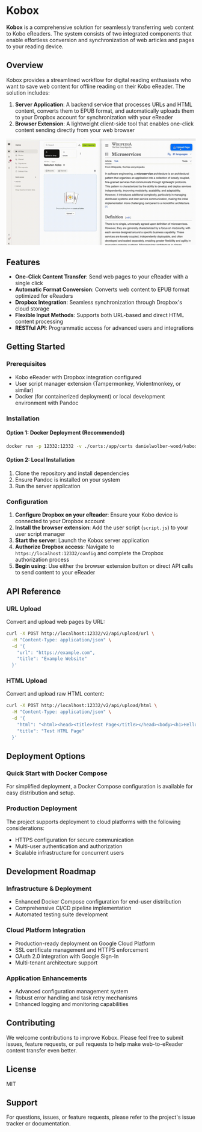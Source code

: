 
# Kobox

**Kobox** is a comprehensive solution for seamlessly transferring web content to Kobo eReaders. The system consists of two integrated components that enable effortless conversion and synchronization of web articles and pages to your reading device.

## Overview

Kobox provides a streamlined workflow for digital reading enthusiasts who want to save web content for offline reading on their Kobo eReader. The solution includes:

1. **Server Application**: A backend service that processes URLs and HTML content, converts them to EPUB format, and automatically uploads them to your Dropbox account for synchronization with your eReader
2. **Browser Extension**: A lightweight client-side tool that enables one-click content sending directly from your web browser

![example video](example.gif)

## Features

- **One-Click Content Transfer**: Send web pages to your eReader with a single click
- **Automatic Format Conversion**: Converts web content to EPUB format optimized for eReaders
- **Dropbox Integration**: Seamless synchronization through Dropbox's cloud storage
- **Flexible Input Methods**: Supports both URL-based and direct HTML content processing
- **RESTful API**: Programmatic access for advanced users and integrations

## Getting Started

### Prerequisites

- Kobo eReader with Dropbox integration configured
- User script manager extension (Tampermonkey, Violentmonkey, or similar)
- Docker (for containerized deployment) or local development environment with Pandoc

### Installation

#### Option 1: Docker Deployment (Recommended)

```bash
docker run -p 12332:12332 -v ./certs:/app/certs danielwolber-wood/kobox-mono
```

#### Option 2: Local Installation

1. Clone the repository and install dependencies
2. Ensure Pandoc is installed on your system
3. Run the server application

### Configuration

1. **Configure Dropbox on your eReader**: Ensure your Kobo device is connected to your Dropbox account
2. **Install the browser extension**: Add the user script (`script.js`) to your user script manager
3. **Start the server**: Launch the Kobox server application
4. **Authorize Dropbox access**: Navigate to `https://localhost:12332/config` and complete the Dropbox authorization process
5. **Begin using**: Use either the browser extension button or direct API calls to send content to your eReader

## API Reference

### URL Upload

Convert and upload web pages by URL:

```bash
curl -X POST http://localhost:12332/v2/api/upload/url \
  -H "Content-Type: application/json" \
  -d '{
    "url": "https://example.com",
    "title": "Example Website"
  }'
```

### HTML Upload

Convert and upload raw HTML content:

```bash
curl -X POST http://localhost:12332/v2/api/upload/html \
  -H "Content-Type: application/json" \
  -d '{
    "html": "<html><head><title>Test Page</title></head><body><h1>Hello World</h1><p>This is a test page.</p></body></html>",
    "title": "Test HTML Page"
  }'
```

## Deployment Options

### Quick Start with Docker Compose

For simplified deployment, a Docker Compose configuration is available for easy distribution and setup.

### Production Deployment

The project supports deployment to cloud platforms with the following considerations:
- HTTPS configuration for secure communication
- Multi-user authentication and authorization
- Scalable infrastructure for concurrent users

## Development Roadmap

### Infrastructure & Deployment
- Enhanced Docker Compose configuration for end-user distribution
- Comprehensive CI/CD pipeline implementation
- Automated testing suite development

### Cloud Platform Integration
- Production-ready deployment on Google Cloud Platform
- SSL certificate management and HTTPS enforcement
- OAuth 2.0 integration with Google Sign-In
- Multi-tenant architecture support

### Application Enhancements
- Advanced configuration management system
- Robust error handling and task retry mechanisms
- Enhanced logging and monitoring capabilities

## Contributing

We welcome contributions to improve Kobox. Please feel free to submit issues, feature requests, or pull requests to help make web-to-eReader content transfer even better.

## License

MIT

## Support

For questions, issues, or feature requests, please refer to the project's issue tracker or documentation.
